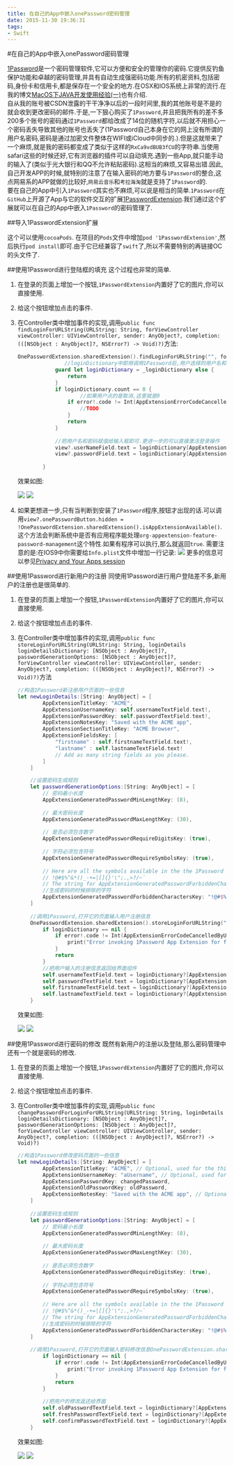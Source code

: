 ```yaml
---
title: 在自己的App中嵌入onePassword密码管理
date: 2015-11-30 19:36:31
tags:
- Swift
---
```


#在自己的App中嵌入onePassword密码管理

[1Password](https://agilebits.com/onepassword/)是一个密码管理软件,它可以方便和安全的管理你的密码.它提供反钓鱼保护功能和卓越的密码管理,并具有自动生成强密码功能.所有的机密资料,包括密码,身份卡和信用卡,都是保存在一个安全的地方.在OSX和IOS系统上非常的流行.在我的博文[MacOS下JAVA开发使用经验(一)](http://sunxiang0918.cn/2015/09/21/MacOS下JAVA开发使用经验(一))也有介绍.  
自从我的账号被CSDN泄露的干干净净以后的一段时间里,我的其他账号是不是的就会收到更改密码的邮件.于是,一下狠心购买了`1Password`,并且把我所有的差不多200多个账号的密码通过`1Password`都给改成了14位的随机字符,以后就不用担心一个密码丢失导致其他的账号也丢失了(1Password自己本身在它的网上没有所谓的用户名密码,密码是通过加密文件整体在WIFI或iCloud中同步的.).但是这就带来了一个麻烦,就是我的密码都变成了类似于这样的`RxCa9vdBUB3fCU`的字符串.当使用safari这些的时候还好,它有浏览器的插件可以自动填充.遇到一些App,就只能手动的输入了(类似于光大银行和QQ不允许粘贴密码).这相当的麻烦,又容易出错.因此,自己开发APP的时候,就特别的注意了在输入密码的地方要与`1Password`的整合,这点网易系的APP就做的比较好,`网易云音乐`和`考拉海淘`就是支持了`1Password`的.  
要在自己的App中引入`1Password`其实也不麻烦,可以说是相当的简单.`1Password`在`GitHub`上开源了App与它的软件交互的扩展[1PasswordExtension](https://github.com/AgileBits/onepassword-app-extension).我们通过这个扩展就可以在自己的App中嵌入`1Password`的密码管理了.

<!--more-->

##导入1PasswordExtension扩展

这个可以使用`cocoaPods`. 在项目的`Pods`文件中增加`pod '1PasswordExtension'`,然后执行`pod install`即可.由于它已经兼容了`swift`了,所以不需要特别的再链接OC的头文件了.

##使用1Password进行登陆框的填充
这个过程也非常的简单.

1. 在登录的页面上增加一个按钮,`1PasswordExtension`内置好了它的图片,你可以直接使用.
2. 给这个按钮增加点击的事件.
3. 在Controller类中增加事件的实现,调用`public func findLoginForURLString(URLString: String, forViewController viewController: UIViewController, sender: AnyObject?, completion: (([NSObject : AnyObject]?, NSError?) -> Void)?)`方法:

	```swift
	OnePasswordExtension.sharedExtension().findLoginForURLString("", forViewController: self, sender: sender) { (_loginDictionary, error) -> Void in
				   //loginDictionary中即用调用1Password后,用户选择的用户名和密码
                guard let loginDictionary = _loginDictionary else {
                    return
                }
                if loginDictionary.count == 0 {
                		//如果用户点的是取消,这里就是0
                    if error!.code != Int(AppExtensionErrorCodeCancelledByUser) {
                        //TODO
                    }
                    return
                }
                
                //把用户名和密码赋值给输入框即可.更进一步的可以直接激活登录操作
                view?.userNameField.text = loginDictionary[AppExtensionUsernameKey] as? String
                view?.passwordField.text = loginDictionary[AppExtensionPasswordKey] as? String
                
            }
	```
	效果如图:
	
	![](/img/2015/11/30/1.PNG)
	![](/img/2015/11/30/2.PNG)
	
4. 如果更想进一步,只有当判断到安装了`1Password`程序,按钮才出现的话.可以调用`view?.onePasswordButton.hidden = !OnePasswordExtension.sharedExtension().isAppExtensionAvailable()`.这个方法会判断系统中是否有应用程序能处理`org-appextension-feature-password-management`这个特性.如果有程序可以执行,那么就返回`true`. 需要注意的是:在IOS9中你需要给`Info.plist`文件中增加一行记录:
	![](/img/2015/11/30/3.png)
	更多的信息可以参见[Privacy and Your Apps session](https://developer.apple.com/videos/wwdc/2015/?id=703)

##使用1Password进行新用户的注册
同使用1Password进行用户登陆差不多,新用户的注册也是很简单的.

1. 在登录的页面上增加一个按钮,`1PasswordExtension`内置好了它的图片,你可以直接使用.
2. 给这个按钮增加点击的事件.
3. 在Controller类中增加事件的实现,调用`public func storeLoginForURLString(URLString: String, loginDetails loginDetailsDictionary: [NSObject : AnyObject]?, passwordGenerationOptions: [NSObject : AnyObject]?, forViewController viewController: UIViewController, sender: AnyObject?, completion: (([NSObject : AnyObject]?, NSError?) -> Void)?)`方法

	```swift
	//构造1Password新注册用户页面的一些信息
	let newLoginDetails:[String: AnyObject] = [
			AppExtensionTitleKey: "ACME",
			AppExtensionUsernameKey: self.usernameTextField.text!,
			AppExtensionPasswordKey: self.passwordTextField.text!,
			AppExtensionNotesKey: "Saved with the ACME app",
			AppExtensionSectionTitleKey: "ACME Browser",
			AppExtensionFieldsKey: [
				"firstname" : self.firstnameTextField.text!,
				"lastname" : self.lastnameTextField.text!
				// Add as many string fields as you please.
			]
		]

		//设置密码生成规则
		let passwordGenerationOptions:[String: AnyObject] = [
			// 密码最小长度
			AppExtensionGeneratedPasswordMinLengthKey: (8),
			
			// 最大密码长度
			AppExtensionGeneratedPasswordMaxLengthKey: (30),
			
			// 是否必须包含数字
			AppExtensionGeneratedPasswordRequireDigitsKey: (true),
			
			// 字符必须包含符号
			AppExtensionGeneratedPasswordRequireSymbolsKey: (true),
			
			// Here are all the symbols available in the the 1Password Password Generator:
			// !@#$%^&*()_-+=|[]{}'\";.,>?/~`
			// The string for AppExtensionGeneratedPasswordForbiddenCharactersKey should contain the symbols and characters that you wish 1Password to exclude from the generated password.
			//生成密码的时候排除的字符
			AppExtensionGeneratedPasswordForbiddenCharactersKey: "!@#$%/0lIO"
		]
		
		//调用1Password,打开它的页面输入用户注册信息
		OnePasswordExtension.sharedExtension().storeLoginForURLString("https://www.acme.com", loginDetails: newLoginDetails, passwordGenerationOptions: passwordGenerationOptions, forViewController: self, sender: sender) { (loginDictionary, error) -> Void in
			if loginDictionary == nil {
				if error!.code != Int(AppExtensionErrorCodeCancelledByUser) {
					print("Error invoking 1Password App Extension for find login: \(error)")
				}
				return
			}
			//把用户输入的注册信息返回给界面组件
			self.usernameTextField.text = loginDictionary?[AppExtensionUsernameKey] as? String
			self.passwordTextField.text = loginDictionary?[AppExtensionPasswordKey] as? String
			self.firstnameTextField.text = loginDictionary?[AppExtensionReturnedFieldsKey]?["firstname"] as? String
			self.lastnameTextField.text = loginDictionary?[AppExtensionReturnedFieldsKey]?["lastname"] as? String
		}
	```
	效果如图:
	
	![](/img/2015/11/30/4.PNG)
	![](/img/2015/11/30/5.PNG)
	
##使用1Password进行密码的修改
既然有新用户的注册以及登陆,那么密码管理中还有一个就是密码的修改.

1. 在登录的页面上增加一个按钮,`1PasswordExtension`内置好了它的图片,你可以直接使用.
2. 给这个按钮增加点击的事件.
3. 在Controller类中增加事件的实现,调用`public func changePasswordForLoginForURLString(URLString: String, loginDetails loginDetailsDictionary: [NSObject : AnyObject]?, passwordGenerationOptions: [NSObject : AnyObject]?, forViewController viewController: UIViewController, sender: AnyObject?, completion: (([NSObject : AnyObject]?, NSError?) -> Void)?)`

	```swift
	//构造1Password修改密码页面的一些信息
	let newLoginDetails:[String: AnyObject] = [
			AppExtensionTitleKey: "ACME", // Optional, used for the third schenario only
			AppExtensionUsernameKey: "aUsername", // Optional, used for the third schenario only
			AppExtensionPasswordKey: changedPassword,
			AppExtensionOldPasswordKey: oldPassword,
			AppExtensionNotesKey: "Saved with the ACME app", // Optional, used for the third schenario only
		]
		
		//设置密码生成规则
		let passwordGenerationOptions:[String: AnyObject] = [
			// 密码最小长度
			AppExtensionGeneratedPasswordMinLengthKey: (8),
			
			// 最大密码长度
			AppExtensionGeneratedPasswordMaxLengthKey: (30),
			
			// 是否必须包含数字
			AppExtensionGeneratedPasswordRequireDigitsKey: (true),
			
			// 字符必须包含符号
			AppExtensionGeneratedPasswordRequireSymbolsKey: (true),
			
			// Here are all the symbols available in the the 1Password Password Generator:
			// !@#$%^&*()_-+=|[]{}'\";.,>?/~`
			// The string for AppExtensionGeneratedPasswordForbiddenCharactersKey should contain the symbols and characters that you wish 1Password to exclude from the generated password.
			//生成密码的时候排除的字符
			AppExtensionGeneratedPasswordForbiddenCharactersKey: "!@#$%/0lIO"
		]
		
		//调用1Password,打开它的页面输入密码修改信息OnePasswordExtension.sharedExtension().changePasswordForLoginForURLString("https://www.acme.com", loginDetails: newLoginDetails, passwordGenerationOptions: passwordGenerationOptions, forViewController: self, sender: sender) { (loginDictionary, error) -> Void in
			if loginDictionary == nil {
				if error!.code != Int(AppExtensionErrorCodeCancelledByUser) {
					print("Error invoking 1Password App Extension for find login: \(error)")
				}
				return
			}
			
			//把用户的修改返还给界面
			self.oldPasswordTextField.text = loginDictionary?[AppExtensionOldPasswordKey] as? String
			self.freshPasswordTextField.text = loginDictionary?[AppExtensionPasswordKey] as? String
			self.confirmPasswordTextField.text = loginDictionary?[AppExtensionPasswordKey] as? String
		}
	```
	效果如图:
	
	![](/img/2015/11/30/6.PNG)
	![](/img/2015/11/30/7.PNG)
	